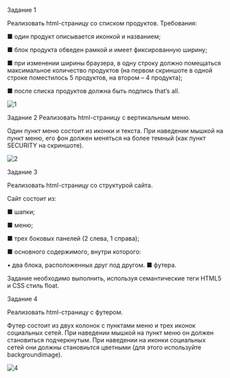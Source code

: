 Задание 1

Реализовать html-страницу со списком продуктов.
Требования:

■ один продукт описывается иконкой и названием;

■ блок продукта обведен рамкой и имеет фиксированную
ширину;

■ при изменении ширины браузера, в одну строку должно
помещаться максимальное количество продуктов (на первом скриншоте в одной строке поместилось 5 продуктов,
на втором – 4 продукта);

■ после списка продуктов должна быть подпись that’s all.

![1](https://user-images.githubusercontent.com/86431195/188087531-478633a1-9987-43e2-8c9b-018a817969a4.jpg)

Задание 2
Реализовать html-страницу с вертикальным меню.

Один пункт меню состоит из иконки и текста. При наведении
мышкой на пункт меню, его фон должен меняться на более темный
(как пункт SECURITY на скриншотe).

![2](https://user-images.githubusercontent.com/86431195/188087675-795a44c5-d088-4d5a-9dd0-ea9d067dfbc0.png)

Задание 3

Реализовать html-страницу со структурой сайта.

Сайт состоит из:

■ шапки;

■ меню;

■ трех боковых панелей (2 слева, 1 справа);

■ основного содержимого, внутри которого:

• два блока, расположенных друг под другом.
■ футера.

Задание необходимо выполнить, используя семантические
теги HTML5 и CSS стиль float.

Задание 4

Реализовать html-страницу с футером.

Футер состоит из двух колонок с пунктами меню и трех иконок
социальных сетей.
При наведении мышкой на пункт меню он должен становиться
подчеркнутым. При наведении на иконки социальных сетей они
должны становиьтся цветными (для этого используйте backgroundimage).

![4](https://user-images.githubusercontent.com/86431195/188088204-1f4df566-be18-46aa-ae9b-c19b7e7a176f.jpg)


